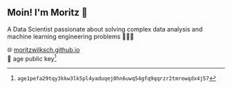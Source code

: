 ## Moin! I'm Moritz 👋
A Data Scientist passionate about solving complex data analysis and machine learning engineering problems 👨🏼‍💻

🌐 [moritzwilksch.github.io](https://moritzwilksch.github.io)  
🔑 age public key[^1]

[^1]: `age1pefa29tqy3kkw3lk5pl4yaduqej0hn6uwq54gfq9qqrzr2tmrewqdx4j57`

<!--
**moritzwilksch/moritzwilksch** is a ✨ _special_ ✨ repository because its `README.md` (this file) appears on your GitHub profile.

Here are some ideas to get you started:

- 🔭 I’m currently working on ...
- 🌱 I’m currently learning ...
- 👯 I’m looking to collaborate on ...
- 🤔 I’m looking for help with ...
- 💬 Ask me about ...
- 📫 How to reach me: ...
- 😄 Pronouns: ...
- ⚡ Fun fact: ...
-->
